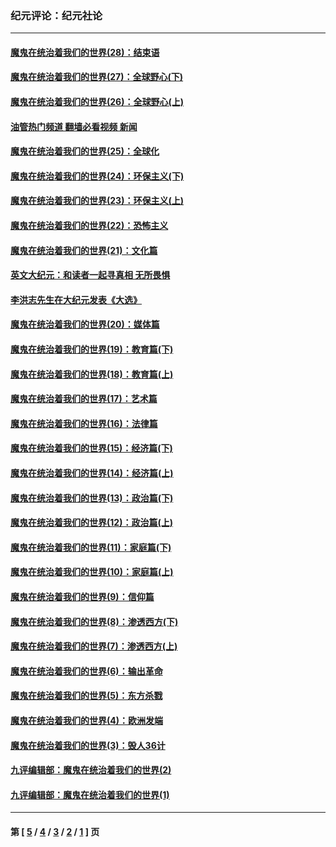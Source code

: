 ### 纪元评论：纪元社论
---
#### [魔鬼在统治着我们的世界(28)：结束语](../../pages/nsc422/n10936246.md?07220330) 
#### [魔鬼在统治着我们的世界(27)：全球野心(下)](../../pages/nsc422/n10928319.md?07220330) 
#### [魔鬼在统治着我们的世界(26)：全球野心(上)](../../pages/nsc422/n10900318.md?07220330) 
#### [油管热门频道 翻墙必看视频 新闻](ok?07220330)
#### [魔鬼在统治着我们的世界(25)：全球化](../../pages/nsc422/n10788205.md?07220330) 
#### [魔鬼在统治着我们的世界(24)：环保主义(下)](../../pages/nsc422/n10695307.md?07220330) 
#### [魔鬼在统治着我们的世界(23)：环保主义(上)](../../pages/nsc422/n10688613.md?07220330) 
#### [魔鬼在统治着我们的世界(22)：恐怖主义](../../pages/nsc422/n10614727.md?07220330) 
#### [魔鬼在统治着我们的世界(21)：文化篇](../../pages/nsc422/n10597706.md?07220330) 
#### [英文大纪元：和读者一起寻真相 无所畏惧](../../pages/nsc422/n12542027.md?07220330) 
#### [李洪志先生在大纪元发表《大选》](../../pages/nsc422/n12534746.md?07220330) 
#### [魔鬼在统治着我们的世界(20)：媒体篇](../../pages/nsc422/n10586579.md?07220330) 
#### [魔鬼在统治着我们的世界(19)：教育篇(下)](../../pages/nsc422/n10564808.md?07220330) 
#### [魔鬼在统治着我们的世界(18)：教育篇(上)](../../pages/nsc422/n10526970.md?07220330) 
#### [魔鬼在统治着我们的世界(17)：艺术篇](../../pages/nsc422/n10499093.md?07220330) 
#### [魔鬼在统治着我们的世界(16)：法律篇](../../pages/nsc422/n10485969.md?07220330) 
#### [魔鬼在统治着我们的世界(15)：经济篇(下)](../../pages/nsc422/n10469975.md?07220330) 
#### [魔鬼在统治着我们的世界(14)：经济篇(上)](../../pages/nsc422/n10457370.md?07220330) 
#### [魔鬼在统治着我们的世界(13)：政治篇(下)](../../pages/nsc422/n10448270.md?07220330) 
#### [魔鬼在统治着我们的世界(12)：政治篇(上)](../../pages/nsc422/n10444576.md?07220330) 
#### [魔鬼在统治着我们的世界(11)：家庭篇(下)](../../pages/nsc422/n10440961.md?07220330) 
#### [魔鬼在统治着我们的世界(10)：家庭篇(上)](../../pages/nsc422/n10435448.md?07220330) 
#### [魔鬼在统治着我们的世界(9)：信仰篇](../../pages/nsc422/n10432159.md?07220330) 
#### [魔鬼在统治着我们的世界(8)：渗透西方(下)](../../pages/nsc422/n10429603.md?07220330) 
#### [魔鬼在统治着我们的世界(7)：渗透西方(上)](../../pages/nsc422/n10426013.md?07220330) 
#### [魔鬼在统治着我们的世界(6)：输出革命](../../pages/nsc422/n10421536.md?07220330) 
#### [魔鬼在统治着我们的世界(5)：东方杀戮](../../pages/nsc422/n10417707.md?07220330) 
#### [魔鬼在统治着我们的世界(4)：欧洲发端](../../pages/nsc422/n10414890.md?07220330) 
#### [魔鬼在统治着我们的世界(3)：毁人36计](../../pages/nsc422/n10411583.md?07220330) 
#### [九评编辑部：魔鬼在统治着我们的世界(2)](../../pages/nsc422/n10410036.md?07220330) 
#### [九评编辑部：魔鬼在统治着我们的世界(1)](../../pages/nsc422/n10406825.md?07220330) 

---
#### 第 [ [5](./5.md?07220330) / [4](./4.md?07220330) / [3](./3.md?07220330) / [2](./2.md?07220330) / [1](./1.md?07220330) ] 页
